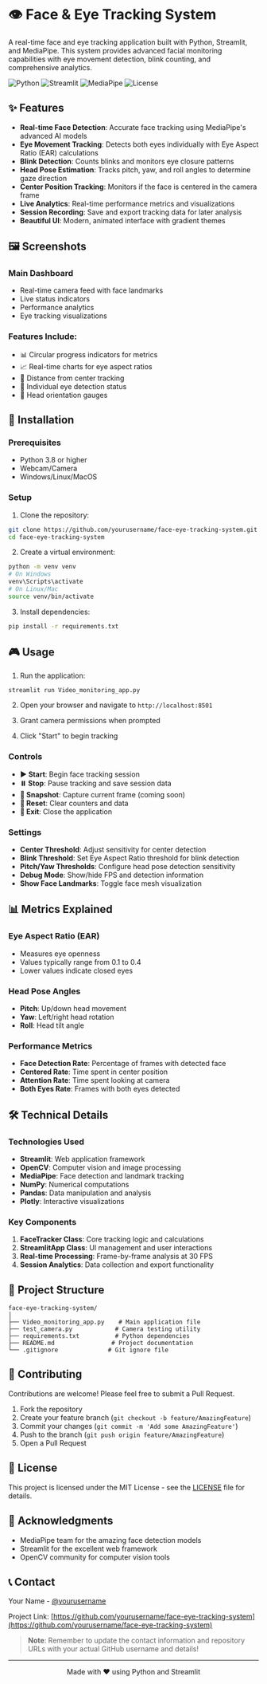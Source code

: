 # 👁️ Face & Eye Tracking System

A real-time face and eye tracking application built with Python, Streamlit, and MediaPipe. This system provides advanced facial monitoring capabilities with eye movement detection, blink counting, and comprehensive analytics.

![Python](https://img.shields.io/badge/Python-3.8+-blue.svg)
![Streamlit](https://img.shields.io/badge/Streamlit-1.28+-red.svg)
![MediaPipe](https://img.shields.io/badge/MediaPipe-0.10+-green.svg)
![License](https://img.shields.io/badge/License-MIT-yellow.svg)

## ✨ Features

- **Real-time Face Detection**: Accurate face tracking using MediaPipe's advanced AI models
- **Eye Movement Tracking**: Detects both eyes individually with Eye Aspect Ratio (EAR) calculations
- **Blink Detection**: Counts blinks and monitors eye closure patterns
- **Head Pose Estimation**: Tracks pitch, yaw, and roll angles to determine gaze direction
- **Center Position Tracking**: Monitors if the face is centered in the camera frame
- **Live Analytics**: Real-time performance metrics and visualizations
- **Session Recording**: Save and export tracking data for later analysis
- **Beautiful UI**: Modern, animated interface with gradient themes

## 🖼️ Screenshots

### Main Dashboard
- Real-time camera feed with face landmarks
- Live status indicators
- Performance analytics
- Eye tracking visualizations

### Features Include:
- 📊 Circular progress indicators for metrics
- 📈 Real-time charts for eye aspect ratios
- 🎯 Distance from center tracking
- 👀 Individual eye detection status
- 🔄 Head orientation gauges

## 🚀 Installation

### Prerequisites
- Python 3.8 or higher
- Webcam/Camera
- Windows/Linux/MacOS

### Setup

1. Clone the repository:
```bash
git clone https://github.com/yourusername/face-eye-tracking-system.git
cd face-eye-tracking-system
```

2. Create a virtual environment:
```bash
python -m venv venv
# On Windows
venv\Scripts\activate
# On Linux/Mac
source venv/bin/activate
```

3. Install dependencies:
```bash
pip install -r requirements.txt
```

## 🎮 Usage

1. Run the application:
```bash
streamlit run Video_monitoring_app.py
```

2. Open your browser and navigate to `http://localhost:8501`

3. Grant camera permissions when prompted

4. Click "Start" to begin tracking

### Controls
- **▶️ Start**: Begin face tracking session
- **⏸️ Stop**: Pause tracking and save session data
- **📸 Snapshot**: Capture current frame (coming soon)
- **🔄 Reset**: Clear counters and data
- **🚪 Exit**: Close the application

### Settings
- **Center Threshold**: Adjust sensitivity for center detection
- **Blink Threshold**: Set Eye Aspect Ratio threshold for blink detection
- **Pitch/Yaw Thresholds**: Configure head pose detection sensitivity
- **Debug Mode**: Show/hide FPS and detection information
- **Show Face Landmarks**: Toggle face mesh visualization

## 📊 Metrics Explained

### Eye Aspect Ratio (EAR)
- Measures eye openness
- Values typically range from 0.1 to 0.4
- Lower values indicate closed eyes

### Head Pose Angles
- **Pitch**: Up/down head movement
- **Yaw**: Left/right head rotation
- **Roll**: Head tilt angle

### Performance Metrics
- **Face Detection Rate**: Percentage of frames with detected face
- **Centered Rate**: Time spent in center position
- **Attention Rate**: Time spent looking at camera
- **Both Eyes Rate**: Frames with both eyes detected

## 🛠️ Technical Details

### Technologies Used
- **Streamlit**: Web application framework
- **OpenCV**: Computer vision and image processing
- **MediaPipe**: Face detection and landmark tracking
- **NumPy**: Numerical computations
- **Pandas**: Data manipulation and analysis
- **Plotly**: Interactive visualizations

### Key Components
1. **FaceTracker Class**: Core tracking logic and calculations
2. **StreamlitApp Class**: UI management and user interactions
3. **Real-time Processing**: Frame-by-frame analysis at 30 FPS
4. **Session Analytics**: Data collection and export functionality

## 📁 Project Structure

```
face-eye-tracking-system/
│
├── Video_monitoring_app.py    # Main application file
├── test_camera.py            # Camera testing utility
├── requirements.txt          # Python dependencies
├── README.md                # Project documentation
└── .gitignore              # Git ignore file
```

## 🤝 Contributing

Contributions are welcome! Please feel free to submit a Pull Request.

1. Fork the repository
2. Create your feature branch (`git checkout -b feature/AmazingFeature`)
3. Commit your changes (`git commit -m 'Add some AmazingFeature'`)
4. Push to the branch (`git push origin feature/AmazingFeature`)
5. Open a Pull Request

## 📝 License

This project is licensed under the MIT License - see the [LICENSE](LICENSE) file for details.

## 🙏 Acknowledgments

- MediaPipe team for the amazing face detection models
- Streamlit for the excellent web framework
- OpenCV community for computer vision tools

## 📞 Contact

Your Name - [@yourusername](https://twitter.com/yourusername)

Project Link: [https://github.com/yourusername/face-eye-tracking-system](https://github.com/yourusername/face-eye-tracking-system)

> **Note**: Remember to update the contact information and repository URLs with your actual GitHub username and details!

---

<p align="center">Made with ❤️ using Python and Streamlit</p> 